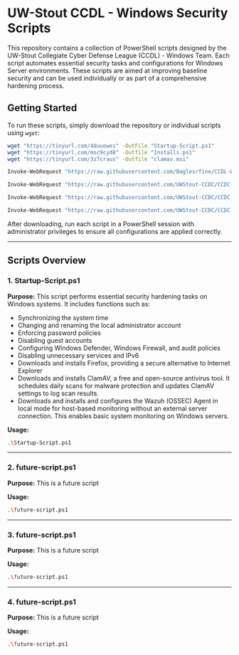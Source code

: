 # UW-Stout CCDL - Windows Security Scripts

This repository contains a collection of PowerShell scripts designed by the UW-Stout Collegiate Cyber Defense League (CCDL) - Windows Team. Each script automates essential security tasks and configurations for Windows Server environments. These scripts are aimed at improving baseline security and can be used individually or as part of a comprehensive hardening process.

## Getting Started

To run these scripts, simply download the repository or individual scripts using `wget`:

```bash
wget "https://tinyurl.com/4duuewes" -OutFile "Startup-Script.ps1"
wget "https://tinyurl.com/msc9cyd8" -Outfile "Installs.ps1"
wget "https://tinyurl.com/3z7craus" -Outfile "clamav.msi"
```
```bash
Invoke-WebRequest "https://raw.githubusercontent.com/Baglesrfine/CCDL-Windows/refs/heads/main/Startup-Script.ps1" -OutFile "Startup-Script.ps1"
```
```bash
Invoke-WebRequest "https://raw.githubusercontent.com/UWStout-CCDC/CCDC-scripts/refs/heads/master/windows/CCDL-Windows/Startup-Script.ps1" -OutFile "Startup-Script.ps1"
```
```bash
Invoke-WebRequest "https://raw.githubusercontent.com/UWStout-CCDC/CCDC-scripts/refs/heads/master/windows/CCDL-Windows/Startup-Script.ps1" -OutFile "Startup-Script.ps1"
```
```bash
Invoke-WebRequest "https://raw.githubusercontent.com/UWStout-CCDC/CCDC-scripts/refs/heads/master/windows/CCDL-Windows/Startup-Script.ps1" -OutFile "Installs.ps1"
```

After downloading, run each script in a PowerShell session with administrator privileges to ensure all configurations are applied correctly.

---

## Scripts Overview

### 1. Startup-Script.ps1
**Purpose:** This script performs essential security hardening tasks on Windows systems. It includes functions such as:
  - Synchronizing the system time
  - Changing and renaming the local administrator account
  - Enforcing password policies
  - Disabling guest accounts
  - Configuring Windows Defender, Windows Firewall, and audit policies
  - Disabling unnecessary services and IPv6
  - Downloads and installs Firefox, providing a secure alternative to Internet Explorer
  - Downloads and installs ClamAV, a free and open-source antivirus tool. It schedules daily scans for malware protection and updates ClamAV settings to log scan results.
  - Downloads and installs and configures the Wazuh (OSSEC) Agent in local mode for host-based monitoring without an external server connection. This enables basic system monitoring on Windows servers.

**Usage:**

```bash
.\Startup-Script.ps1
```

---

### 2. future-script.ps1
**Purpose:** This is a future script

**Usage:**

```bash
.\future-script.ps1
```

---

### 3. future-script.ps1
**Purpose:** This is a future script

**Usage:**

```bash
.\future-script.ps1
```

---

### 4. future-script.ps1
**Purpose:** This is a future script

**Usage:**

```bash
.\future-script.ps1
```
